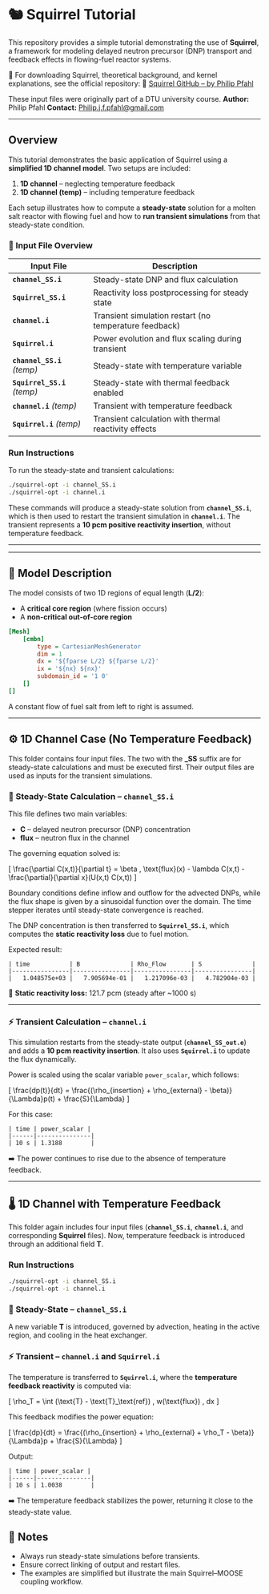 # 🐿️ Squirrel Tutorial

This repository provides a simple tutorial demonstrating the use of **Squirrel**, a framework for modeling delayed neutron precursor (DNP) transport and feedback effects in flowing-fuel reactor systems.

📘 For downloading Squirrel, theoretical background, and kernel explanations, see the official repository:
🔗 [Squirrel GitHub – by Philip Pfahl](https://github.com/philipJFpfahl/Squirrel)

These input files were originally part of a DTU university course.
**Author:** Philip Pfahl
**Contact:** [Philip.j.f.pfahl@gmail.com](mailto:Philip.j.f.pfahl@gmail.com)

---

## Overview

This tutorial demonstrates the basic application of Squirrel using a **simplified 1D channel model**. Two setups are included:

1. **1D channel** – neglecting temperature feedback
2. **1D channel (temp)** – including temperature feedback

Each setup illustrates how to compute a **steady-state** solution for a molten salt reactor with flowing fuel and how to **run transient simulations** from that steady-state condition.

### 📂 Input File Overview

| Input File                   | Description                                            |
| ---------------------------- | ------------------------------------------------------ |
| **`channel_SS.i`**           | Steady-state DNP and flux calculation                  |
| **`Squirrel_SS.i`**          | Reactivity loss postprocessing for steady state        |
| **`channel.i`**              | Transient simulation restart (no temperature feedback) |
| **`Squirrel.i`**             | Power evolution and flux scaling during transient      |
| **`channel_SS.i`** *(temp)*  | Steady-state with temperature variable                 |
| **`Squirrel_SS.i`** *(temp)* | Steady-state with thermal feedback enabled             |
| **`channel.i`** *(temp)*     | Transient with temperature feedback                    |
| **`Squirrel.i`** *(temp)*    | Transient calculation with thermal reactivity effects  |

### Run Instructions

To run the steady-state and transient calculations:

```bash
./squirrel-opt -i channel_SS.i
./squirrel-opt -i channel.i
```

These commands will produce a steady-state solution from **`channel_SS.i`**, which is then used to restart the transient simulation in **`channel.i`**.
The transient represents a **10 pcm positive reactivity insertion**, without temperature feedback.

---

---

## 🧩 Model Description

The model consists of two 1D regions of equal length (**L/2**):

* A **critical core region** (where fission occurs)
* A **non-critical out-of-core region**

```ini
[Mesh]
    [cmbn]
        type = CartesianMeshGenerator
        dim = 1
        dx = '${fparse L/2} ${fparse L/2}'
        ix = '${nx} ${nx}'
        subdomain_id = '1 0'
    []
[]
```

A constant flow of fuel salt from left to right is assumed.

---

## ⚙️ 1D Channel Case (No Temperature Feedback)

This folder contains four input files. The two with the **_SS** suffix are for steady-state calculations and must be executed first.
Their output files are used as inputs for the transient simulations.


### 🧮 Steady-State Calculation – `channel_SS.i`

This file defines two main variables:

* **C** – delayed neutron precursor (DNP) concentration
* **flux** – neutron flux in the channel

The governing equation solved is:

[
\frac{\partial C(x,t)}{\partial t} = \beta , \text{flux}(x) - \lambda C(x,t) - \frac{\partial}{\partial x}(U(x,t) C(x,t))
]

Boundary conditions define inflow and outflow for the advected DNPs, while the flux shape is given by a sinusoidal function over the domain.
The time stepper iterates until steady-state convergence is reached.

The DNP concentration is then transferred to **`Squirrel_SS.i`**, which computes the **static reactivity loss** due to fuel motion.

Expected result:

```
| time           | B              | Rho_Flow       | S              |
|----------------|----------------|----------------|----------------|
|   1.048575e+03 |   7.905694e-01 |   1.217096e-03 |   4.782904e-03 |
```

🧾 **Static reactivity loss:** 121.7 pcm (steady after ~1000 s)

---

### ⚡ Transient Calculation – `channel.i`

This simulation restarts from the steady-state output (**`channel_SS_out.e`**) and adds a **10 pcm reactivity insertion**.
It also uses **`Squirrel.i`** to update the flux dynamically.

Power is scaled using the scalar variable `power_scalar`, which follows:

[
\frac{dp(t)}{dt} = \frac{(\rho_{insertion} + \rho_{external} - \beta)}{\Lambda}p(t) + \frac{S}{\Lambda}
]

For this case:

```
| time | power_scalar |
|------|---------------|
| 10 s | 1.3188        |
```

➡️ The power continues to rise due to the absence of temperature feedback.

---

## 🌡️ 1D Channel with Temperature Feedback

This folder again includes four input files (**`channel_SS.i`**, **`channel.i`**, and corresponding **Squirrel** files).
Now, temperature feedback is introduced through an additional field **T**.

### Run Instructions

```bash
./squirrel-opt -i channel_SS.i
./squirrel-opt -i channel.i
```

### 🧮 Steady-State – `channel_SS.i`

A new variable **T** is introduced, governed by advection, heating in the active region, and cooling in the heat exchanger.

### ⚡ Transient – `channel.i` and `Squirrel.i`

The temperature is transferred to **`Squirrel.i`**, where the **temperature feedback reactivity** is computed via:

[
\rho_T = \int (\text{T} - \text{T}_\text{ref}) , w(\text{flux}) , dx
]

This feedback modifies the power equation:

[
\frac{dp}{dt} = \frac{(\rho_{insertion} + \rho_{external} + \rho_T - \beta)}{\Lambda}p + \frac{S}{\Lambda}
]

Output:

```
| time | power_scalar |
|------|---------------|
| 10 s | 1.0038        |
```

➡️ The temperature feedback stabilizes the power, returning it close to the steady-state value.


## 🧠 Notes

* Always run steady-state simulations before transients.
* Ensure correct linking of output and restart files.
* The examples are simplified but illustrate the main Squirrel–MOOSE coupling workflow.

